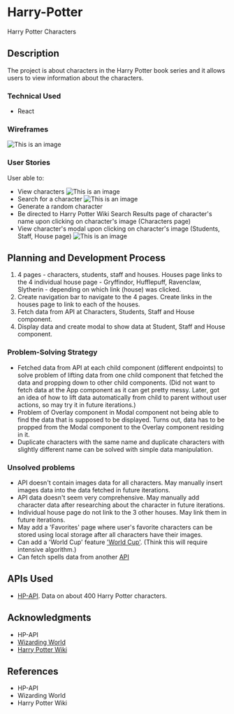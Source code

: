 # Harry-Potter

Harry Potter Characters

## Description

The project is about characters in the Harry Potter book series and it allows users to view information about the characters.

### Technical Used

- React

### Wireframes

![This is an image](https://i.imgur.com/lkZncaj.jpg)

### User Stories

User able to:

- View characters
  ![This is an image](https://i.imgur.com/zgPJbgg.png)
- Search for a character
  ![This is an image](https://i.imgur.com/zgPJbgg.png)
- Generate a random character
- Be directed to Harry Potter Wiki Search Results page of character's name upon clicking on character's image (Characters page)
- View character's modal upon clicking on character's image (Students, Staff, House page)
  ![This is an image](https://i.imgur.com/VAXKlx8.png)

## Planning and Development Process

1. 4 pages - characters, students, staff and houses. Houses page links to the 4 individual house page - Gryffindor, Hufflepuff, Ravenclaw, Slytherin - depending on which link (house) was clicked.
2. Create navigation bar to navigate to the 4 pages. Create links in the houses page to link to each of the houses.
3. Fetch data from API at Characters, Students, Staff and House component.
4. Display data and create modal to show data at Student, Staff and House component.

### Problem-Solving Strategy

- Fetched data from API at each child component (different endpoints) to solve problem of lifting data from one child component that fetched the data and propping down to other child components. (Did not want to fetch data at the App component as it can get pretty messy. Later, got an idea of how to lift data automatically from child to parent without user actions, so may try it in future iterations.)
- Problem of Overlay component in Modal component not being able to find the data that is supposed to be displayed. Turns out, data has to be propped from the Modal component to the Overlay component residing in it.
- Duplicate characters with the same name and duplicate characters with slightly different name can be solved with simple data manipulation.

### Unsolved problems

- API doesn't contain images data for all characters. May manually insert images data into the data fetched in future iterations.
- API data doesn't seem very comprehensive. May manually add character data after researching about the character in future iterations.
- Individual house page do not link to the 3 other houses. May link them in future iterations.
- May add a 'Favorites' page where user's favorite characters can be stored using local storage after all characters have their images.
- Can add a 'World Cup' feature ['World Cup'](https://www.piku.co.kr/w/8Km1Q0). (Think this will require intensive algorithm.)
- Can fetch spells data from another [API](https://fedeperin-harry-potter-api-en.herokuapp.com/spells)

## APIs Used

- [HP-API](https://hp-api.herokuapp.com/). Data on about 400 Harry Potter characters.

## Acknowledgments

- HP-API
- [Wizarding World](https://www.wizardingworld.com/)
- [Harry Potter Wiki](https://harrypotter.fandom.com/wiki/Main_Page)

## References

- HP-API
- Wizarding World
- Harry Potter Wiki
